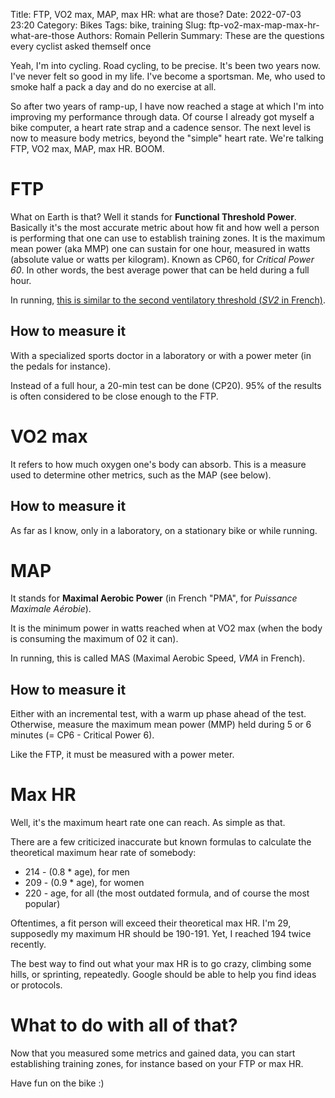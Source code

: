 Title: FTP, VO2 max, MAP, max HR: what are those?
Date: 2022-07-03 23:20
Category: Bikes
Tags: bike, training
Slug: ftp-vo2-max-map-max-hr-what-are-those
Authors: Romain Pellerin
Summary: These are the questions every cyclist asked themself once

Yeah, I'm into cycling. Road cycling, to be precise. It's been two years now. I've never felt so good in my life. I've become a sportsman. Me, who used to smoke half a pack a day and do no exercise at all.

So after two years of ramp-up, I have now reached a stage at which I'm into improving my performance through data. Of course I already got myself a bike computer, a heart rate strap and a cadence sensor. The next level is now to measure body metrics, beyond the "simple" heart rate. We're talking FTP, VO2 max, MAP, max HR. BOOM.

# FTP

What on Earth is that? Well it stands for **Functional Threshold Power**. Basically it's the most accurate metric about how fit and how well a person is performing that one can use to establish training zones. It is the maximum mean power (aka MMP) one can sustain for one hour, measured in watts (absolute value or watts per kilogram). Known as CP60, for *Critical Power 60*. In other words, the best average power that can be held during a full hour.

In running, [this is similar to the second ventilatory threshold (_SV2_ in French)](https://youtu.be/k8oADrC5Q1w?t=526).

## How to measure it

With a specialized sports doctor in a laboratory or with a power meter (in the pedals for instance).

Instead of a full hour, a 20-min test can be done (CP20). 95% of the results is often considered to be close enough to the FTP.

# VO2 max

It refers to how much oxygen one's body can absorb. This is a measure used to determine other metrics, such as the MAP (see below).

## How to measure it

As far as I know, only in a laboratory, on a stationary bike or while running.

# MAP

It stands for **Maximal Aerobic Power** (in French "PMA", for *Puissance Maximale Aérobie*).

It is the minimum power in watts reached when at VO2 max (when the body is consuming the maximum of 02 it can).

In running, this is called MAS (Maximal Aerobic Speed, _VMA_ in French).

## How to measure it

Either with an incremental test, with a warm up phase ahead of the test. Otherwise, measure the maximum mean power (MMP) held during 5 or 6 minutes (= CP6 - Critical Power 6).

Like the FTP, it must be measured with a power meter.

# Max HR

Well, it's the maximum heart rate one can reach. As simple as that.

There are a few criticized inaccurate but known formulas to calculate the theoretical maximum hear rate of somebody:

- 214 - (0.8 * age), for men
- 209 - (0.9 * age), for women
- 220 - age, for all (the most outdated formula, and of course the most popular)

Oftentimes, a fit person will exceed their theoretical max HR. I'm 29, supposedly my maximum HR should be 190-191. Yet, I reached 194 twice recently.

The best way to find out what your max HR is to go crazy, climbing some hills, or sprinting, repeatedly. Google should be able to help you find ideas or protocols.

# What to do with all of that?

Now that you measured some metrics and gained data, you can start establishing training zones, for instance based on your FTP or max HR.



Have fun on the bike :)

